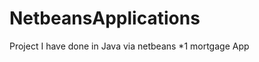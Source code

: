 NetbeansApplications
====================

Project I have done in Java via netbeans 
*1 mortgage App
